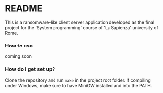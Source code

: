 # README #

This is a ransomware-like client server application developed as the final project for the 'System programming' course of 'La Sapienza' university of Rome.

### How to use ###

coming soon

### How do I get set up? ###

Clone the repository and run `make` in the project root folder. If compiling under Windows, make sure to have MiniGW installed and into the PATH.